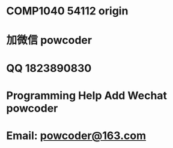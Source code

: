 # COMP1040 54112 origin
# 加微信 powcoder

# QQ 1823890830

# Programming Help Add Wechat powcoder

# Email: powcoder@163.com

